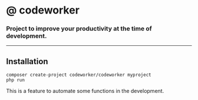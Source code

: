 # @ codeworker
### Project to improve your productivity at the time of development.

---

## Installation

```composer create-project codeworker/codeworker myproject```
\
```php run```

This is a feature to automate some functions in the development.